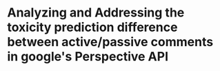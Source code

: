 # Analyzing and Addressing the toxicity prediction difference between active/passive comments in google's Perspective API

